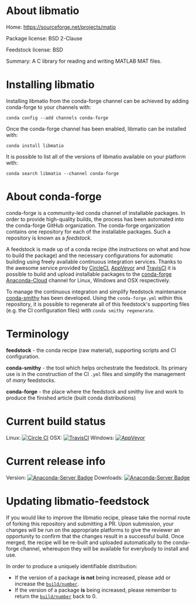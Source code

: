About libmatio
==============

Home: https://sourceforge.net/projects/matio

Package license: BSD 2-Clause

Feedstock license: BSD

Summary: A C library for reading and writing MATLAB MAT files.



Installing libmatio
===================

Installing libmatio from the conda-forge channel can be achieved by adding conda-forge to your channels with:

```
conda config --add channels conda-forge
```

Once the conda-forge channel has been enabled, libmatio can be installed with:

```
conda install libmatio
```

It is possible to list all of the versions of libmatio available on your platform with:

```
conda search libmatio --channel conda-forge
```


About conda-forge
=================

conda-forge is a community-led conda channel of installable packages.
In order to provide high-quality builds, the process has been automated into the
conda-forge GitHub organization. The conda-forge organization contains one repository 
for each of the installable packages. Such a repository is known as a *feedstock*.

A feedstock is made up of a conda recipe (the instructions on what and how to build
the package) and the necessary configurations for automatic building using freely
available continuous integration services. Thanks to the awesome service provided by
[CircleCI](https://circleci.com/), [AppVeyor](http://www.appveyor.com/)
and [TravisCI](https://travis-ci.org/) it is possible to build and upload installable
packages to the [conda-forge](https://anaconda.org/conda-forge)
[Anaconda-Cloud](http://docs.anaconda.org/) channel for Linux, Windows and OSX respectively.

To manage the continuous integration and simplify feedstock maintenance
[conda-smithy](http://github.com/conda-forge/conda-smithy) has been developed.
Using the ``conda-forge.yml`` within this repository, it is possible to regenerate all of
this feedstock's supporting files (e.g. the CI configuration files) with ``conda smithy regenerate``.


Terminology
===========

**feedstock** - the conda recipe (raw material), supporting scripts and CI configuration.

**conda-smithy** - the tool which helps orchestrate the feedstock.
                   Its primary use is in the construction of the CI ``.yml`` files
                   and simplify the management of *many* feedstocks.

**conda-forge** - the place where the feedstock and smithy live and work to
                  produce the finished article (built conda distributions)

Current build status
====================
Linux: [![Circle CI](https://circleci.com/gh/conda-forge/libmatio-feedstock.svg?style=svg)](https://circleci.com/gh/conda-forge/libmatio-feedstock)
OSX: [![TravisCI](https://travis-ci.org/conda-forge/libmatio-feedstock.svg?branch=master)](https://travis-ci.org/conda-forge/libmatio-feedstock) 
Windows: [![AppVeyor](https://ci.appveyor.com/api/projects/status/github/conda-forge/libmatio-feedstock?svg=True)](https://ci.appveyor.com/project/conda-forge/libmatio-feedstock/branch/master)

Current release info
====================
Version: [![Anaconda-Server Badge](https://anaconda.org/conda-forge/libmatio/badges/version.svg)](https://anaconda.org/conda-forge/libmatio)
Downloads: [![Anaconda-Server Badge](https://anaconda.org/conda-forge/libmatio/badges/downloads.svg)](https://anaconda.org/conda-forge/libmatio)


Updating libmatio-feedstock
===========================

If you would like to improve the libmatio recipe, please take the normal
route of forking this repository and submitting a PR. Upon submission, your changes will
be run on the appropriate platforms to give the reviewer an opportunity to confirm that the
changes result in a successful build. Once merged, the recipe will be re-built and uploaded
automatically to the conda-forge channel, whereupon they will be available for everybody to
install and use.

In order to produce a uniquely identifiable distribution:
 * If the version of a package **is not** being increased, please add or increase
   the [``build/number``](http://conda.pydata.org/docs/building/meta-yaml.html#build-number-and-string). 
 * If the version of a package **is** being increased, please remember to return
   the [``build/number``](http://conda.pydata.org/docs/building/meta-yaml.html#build-number-and-string)
   back to 0.
